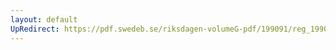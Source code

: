```yaml
---
layout: default
UpRedirect: https://pdf.swedeb.se/riksdagen-volumeG-pdf/199091/reg_199091/reg_199091_0759.pdf
---
```

